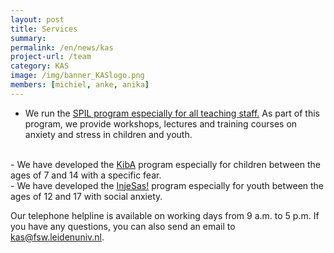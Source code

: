 ```yaml
---
layout: post
title: Services
summary:
permalink: /en/news/kas
project-url: /team
category: KAS
image: /img/banner_KASlogo.png
members: [michiel, anke, anika]
---
```



- We run the <a href="/en/projects/spil"> SPIL program especially for all teaching staff.</a> As part of this program, we provide workshops, lectures and training courses on anxiety and stress in children and youth.
<br>
- We have developed the <a href="/en/projects/kiba"> KibA</a> program especially for children between the ages of 7 and 14 with a specific fear.
<br>
- We have developed the <a href="/en/projects/sas"> InjeSas!</a> program especially for youth between the ages of 12 and 17 with social anxiety.
<br>

Our telephone helpline is available on working days from 9 a.m. to 5 p.m. If you have any questions, you can also send an email to kas@fsw.leidenuniv.nl.
<br>
<br>
